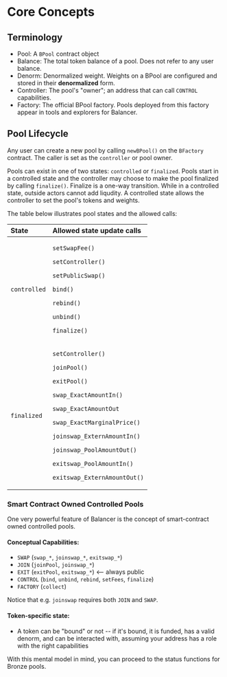 # Core Concepts

## Terminology

* Pool: A `BPool` contract object
* Balance: The total token balance of a pool. Does not refer to any user balance.
* Denorm: Denormalized weight. Weights on a BPool are configured and stored in their **denormalized** form.
* Controller: The pool's "owner"; an address that can call `CONTROL` capabilities.
* Factory: The official BPool factory. Pools deployed from this factory appear in tools and explorers for Balancer.

## Pool Lifecycle

Any user can create a new pool by calling `newBPool()` on the `BFactory` contract. The caller is set as the `controller` or pool owner.

Pools can exist in one of two states: `controlled` or `finalized`. Pools start in a controlled state and the controller may choose to make the pool finalized by calling `finalize()`. Finalize is a one-way transition. While in a controlled state, outside actors cannot add liqudity. A controlled state allows the controller to set the pool's tokens and weights.

The table below illustrates pool states and the allowed calls:

<table>
  <thead>
    <tr>
      <th style="text-align:left">State</th>
      <th style="text-align:left">Allowed state update calls</th>
    </tr>
  </thead>
  <tbody>
    <tr>
      <td style="text-align:left"><code>controlled</code>
      </td>
      <td style="text-align:left">
        <p><code>setSwapFee()</code>
        </p>
        <p><code>setController()</code>
        </p>
        <p><code>setPublicSwap()</code>
        </p>
        <p><code>bind()</code>
        </p>
        <p><code>rebind()</code>
        </p>
        <p><code>unbind()</code>
        </p>
        <p><code>finalize()</code>
        </p>
      </td>
    </tr>
    <tr>
      <td style="text-align:left"><code>finalized</code>
      </td>
      <td style="text-align:left">
        <p><code>setController()</code>
        </p>
        <p><code>joinPool()</code>
        </p>
        <p><code>exitPool()</code>
        </p>
        <p><code>swap_ExactAmountIn()</code>
        </p>
        <p><code>swap_ExactAmountOut</code>
        </p>
        <p><code>swap_ExactMarginalPrice()</code>
        </p>
        <p><code>joinswap_ExternAmountIn()</code>
        </p>
        <p><code>joinswap_PoolAmountOut()</code>
        </p>
        <p><code>exitswap_PoolAmountIn()</code>
        </p>
        <p><code>exitswap_ExternAmountOut()</code>
        </p>
      </td>
    </tr>
  </tbody>
</table>

### Smart Contract Owned Controlled Pools

One very powerful feature of Balancer is the concept of smart-contract owned controlled pools.

#### Conceptual Capabilities:

* `SWAP`  \(`swap_*`, `joinswap_*`, `exitswap_*`\)
* `JOIN` \(`joinPool`, `joinswap_*`\)
* `EXIT` \(`exitPool`, `exitswap_*`\) &lt;-- always public
* `CONTROL` \(`bind`, `unbind`, `rebind`, `setFees`, `finalize`\)
* `FACTORY` \(`collect`\)

Notice that e.g. `joinswap` requires both `JOIN` and `SWAP`.


#### Token-specific state:

* A token can be "bound" or not -- if it's bound, it is funded, has a valid denorm, and can be interacted with, assuming your address has a role with the right capabilities

With this mental model in mind, you can proceed to the status functions for Bronze pools.
